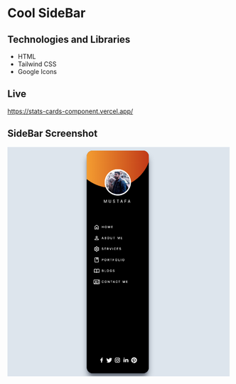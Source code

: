 # Cool SideBar


## Technologies and Libraries

- HTML
- Tailwind CSS
- Google Icons

## Live
https://stats-cards-component.vercel.app/

  
## SideBar Screenshot

<img align="center" width="500" src="https://github.com/mustafakaracuha/cool-sidebar/blob/main/assest/images/screenshot.png" />

  
